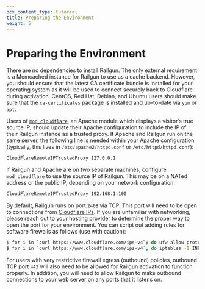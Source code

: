 ```yaml
---
pcx_content_type: tutorial
title: Preparing the Environment
weight: 5
---
```


# Preparing the Environment

There are no dependencies to install Railgun. The only external requirement is a Memcached instance for Railgun to use as a cache backend. However, you should ensure that the latest CA certificate bundle is installed for your operating system as it will be used to connect securely back to Cloudflare during activation. CentOS, Red Hat, Debian, and Ubuntu users should make sure that the `ca-certificates` package is installed and up-to-date via `yum` or `apt`.

Users of [`mod_cloudflare`](https://www.cloudflare.com/resources-downloads), an Apache module which displays a visitor’s true source IP, should update their Apache configuration to include the IP of their Railgun instance as a trusted proxy. If Apache and Railgun run on the same server, the following line is needed within your Apache configuration (typically, this lives in `/etc/apache2/httpd.conf` or `/etc/httpd/httpd.conf`):

```txt
CloudFlareRemoteIPTrustedProxy 127.0.0.1
```

If Railgun and Apache are on two separate machines, configure `mod_cloudflare` to use the source IP of Railgun. This may be on a NATed address or the public IP, depending on your network configuration.

```txt
CloudFlareRemoteIPTrustedProxy 192.168.1.100
```

By default, Railgun runs on port `2408` via TCP. This port will need to be open to connections from [Cloudflare IPs](https://www.cloudflare.com/ips). If you are unfamiliar with networking, please reach out to your hosting provider to determine the proper way to open the port for your environment. You can script out adding rules for software firewalls as follows (use with caution):

```bash
$ for i in `curl https://www.cloudflare.com/ips-v4`; do ufw allow proto tcp from $i to any port 2408; done
$ for i in `curl https://www.cloudflare.com/ips-v4`; do iptables -I INPUT -p tcp -s $i --dport 2408 -j ACCEPT; done
```

For users with very restrictive firewall egress (outbound) policies, outbound TCP port `443` will also need to be allowed for Railgun activation to function properly. In addition, you will need to allow Railgun to make outbound connections to your web server on any ports that it listens on.